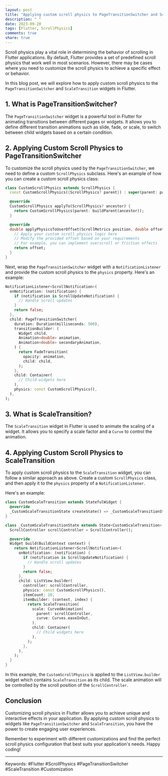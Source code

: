 ```yaml
---
layout: post
title: "Applying custom scroll physics to PageTransitionSwitcher and ScaleTransition in Flutter"
description: " "
date: 2023-09-20
tags: [Flutter, ScrollPhysics]
comments: true
share: true
---
```


Scroll physics play a vital role in determining the behavior of scrolling in Flutter applications. By default, Flutter provides a set of predefined scroll physics that work well in most scenarios. However, there may be cases where you need to customize the scroll physics to achieve a specific effect or behavior.

In this blog post, we will explore how to apply custom scroll physics to the `PageTransitionSwitcher` and `ScaleTransition` widgets in Flutter.

## 1. What is PageTransitionSwitcher?

The `PageTransitionSwitcher` widget is a powerful tool in Flutter for animating transitions between different pages or widgets. It allows you to define different transition animations such as slide, fade, or scale, to switch between child widgets based on a certain condition.

## 2. Applying Custom Scroll Physics to PageTransitionSwitcher

To customize the scroll physics used by the `PageTransitionSwitcher`, we need to define a custom `ScrollPhysics` subclass. Here's an example of how you can create a custom scroll physics class:

```dart
class CustomScrollPhysics extends ScrollPhysics {
  const CustomScrollPhysics({ScrollPhysics? parent}) : super(parent: parent);

  @override
  CustomScrollPhysics applyTo(ScrollPhysics? ancestor) {
    return CustomScrollPhysics(parent: buildParent(ancestor));
  }

  @override
  double applyPhysicsToUserOffset(ScrollMetrics position, double offset) {
    // Apply your custom scroll physics logic here
    // Modify the provided offset based on your requirements
    // For example, you can implement overscroll or friction effects
    return offset;
  }
}
```

Next, wrap the `PageTransitionSwitcher` widget with a `NotificationListener` and provide the custom scroll physics to the `physics` property. Here's an example:

```dart
NotificationListener<ScrollNotification>(
  onNotification: (notification) {
    if (notification is ScrollUpdateNotification) {
      // Handle scroll updates
    }
    return false;
  },
  child: PageTransitionSwitcher(
    duration: Duration(milliseconds: 500),
    transitionBuilder: (
      Widget child,
      Animation<double> animation,
      Animation<double> secondaryAnimation,
    ) {
      return FadeTransition(
        opacity: animation,
        child: child,
      );
    },
    child: Container(
      // Child widgets here
    ),
    physics: const CustomScrollPhysics(),
  ),
);
```

## 3. What is ScaleTransition?

The `ScaleTransition` widget in Flutter is used to animate the scaling of a widget. It allows you to specify a scale factor and a `Curve` to control the animation.

## 4. Applying Custom Scroll Physics to ScaleTransition

To apply custom scroll physics to the `ScaleTransition` widget, you can follow a similar approach as above. Create a custom `ScrollPhysics` class, and then apply it to the `physics` property of a `NotificationListener`.

Here's an example:

```dart
class CustomScaleTransition extends StatefulWidget {
  @override
  _CustomScaleTransitionState createState() => _CustomScaleTransitionState();
}

class _CustomScaleTransitionState extends State<CustomScaleTransition> {
  ScrollController scrollController = ScrollController();

  @override
  Widget build(BuildContext context) {
    return NotificationListener<ScrollNotification>(
      onNotification: (notification) {
        if (notification is ScrollUpdateNotification) {
          // Handle scroll updates
        }
        return false;
      },
      child: ListView.builder(
        controller: scrollController,
        physics: const CustomScrollPhysics(),
        itemCount: 10,
        itemBuilder: (context, index) {
          return ScaleTransition(
            scale: CurvedAnimation(
              parent: scrollController,
              curve: Curves.easeInOut,
            ),
            child: Container(
              // Child widgets here
            ),
          );
        },
      ),
    );
  }
}
```

In this example, the `CustomScrollPhysics` is applied to the `ListView.builder` widget which contains `ScaleTransition` as its child. The scale animation will be controlled by the scroll position of the `ScrollController`.

## Conclusion

Customizing scroll physics in Flutter allows you to achieve unique and interactive effects in your application. By applying custom scroll physics to widgets like `PageTransitionSwitcher` and `ScaleTransition`, you have the power to create engaging user experiences.

Remember to experiment with different customizations and find the perfect scroll physics configuration that best suits your application's needs. Happy coding!

---

Keywords: #Flutter #ScrollPhysics #PageTransitionSwitcher #ScaleTransition #Customization